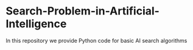 # Search-Problem-in-Artificial-Intelligence
In this repository we provide Python code for basic AI search algorithms
